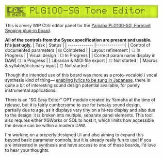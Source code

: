 ![header](/img/header.png)

This is a very WIP Ctrlr editor panel for the [Yamaha PLG100-SG, Formant Synging plug-in board](https://youtu.be/q4-nn8B_L0g?t=3).


**All of the controls from the Sysex specification are present and usable. It's just ugly.**
| Task          | Status        | 
| ------------- |---------------| 
| Control of documented parameters     | ☒ Completed |
| Layout refinement     | ☐ In Progress    |
| Visual design | ☐ In Progress      | 
| Correct param name display in DAW| ☐ In Progress      | 
| Librarian & MIDI file export | ☐ Not started     | 
| Macros & syllable/dictonary input | ☐ Not started     |


Though the intended use of this board was more as a proto-vocaloid / vocal synthesis kind of thing— [enabling lyrics to be sung in Japanese](https://youtu.be/4ebITb69igk?t=8), there is quite a bit of interesting sound design potential available, for purely instrumental applications.

There is an "SG Easy Editor" OPT module created by Yamaha at the time of release, but it is fairly cumbersome to use for tweaky sound design, partially due to age, as it displays very tiny on a hi-res display and also due to the design: it is broken into multiple, separate panel elements. This tool also requres either XGWorks or SOL to host it, which limits how accessible the device can be within a modern DAW.


I'm working on a properly designed UI and also aiming to expand this beyond basic parameter controls, but it is already really fun to use! 
If you are interested in synthesis and have access to one of these boards, I'd love to hear your thoughts.
